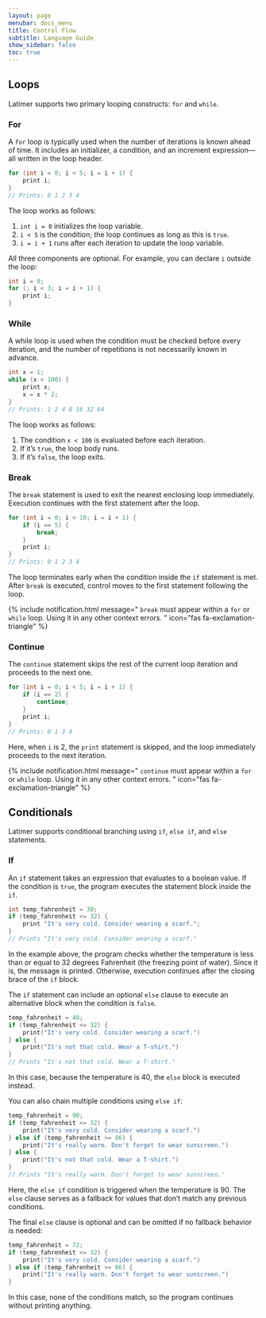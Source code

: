 ```yaml
---
layout: page
menubar: docs_menu
title: Control Flow
subtitle: Language Guide
show_sidebar: false
toc: true
---
```


## Loops

Latimer supports two primary looping constructs: `for` and `while`.

### For

A `for` loop is typically used when the number of iterations is known ahead of time. It includes an initializer, a condition, and an increment expression—all written in the loop header.

```cpp
for (int i = 0; i < 5; i = i + 1) {
    print i;
}
// Prints: 0 1 2 3 4
```

The loop works as follows:
1. `int i = 0` initializes the loop variable.
2. `i < 5` is the condition; the loop continues as long as this is `true`.
3. `i = i + 1` runs after each iteration to update the loop variable.

All three components are optional. For example, you can declare `i` outside the loop:

```cpp
int i = 0;
for (; i < 3; i = i + 1) {
    print i;
}
```

### While

A while loop is used when the condition must be checked before every iteration, and the number of repetitions is not necessarily known in advance.

```cpp
int x = 1;
while (x < 100) {
    print x;
    x = x * 2;
}
// Prints: 1 2 4 8 16 32 64
```

The loop works as follows:
1. The condition `x < 100` is evaluated before each iteration.
2. If it’s `true`, the loop body runs.
3. If it’s `false`, the loop exits.

### Break

The `break` statement is used to exit the nearest enclosing loop immediately. Execution continues with the first statement after the loop.

```cpp
for (int i = 0; i < 10; i = i + 1) {
    if (i == 5) {
        break;
    }
    print i;
}
// Prints: 0 1 2 3 4
```

The loop terminates early when the condition inside the `if` statement is met. After `break` is executed, control moves to the first statement following the loop.

{% include notification.html message="
`break` must appear within a `for` or `while` loop. Using it in any other context errors.
" 
icon="fas fa-exclamation-triangle" %}

### Continue

The `continue` statement skips the rest of the current loop iteration and proceeds to the next one.

```cpp
for (int i = 0; i < 5; i = i + 1) {
    if (i == 2) {
        continue;
    }
    print i;
}
// Prints: 0 1 3 4
```

Here, when `i` is 2, the `print` statement is skipped, and the loop immediately proceeds to the next iteration.

{% include notification.html message="
`continue` must appear within a `for` or `while` loop. Using it in any other context errors.
" 
icon="fas fa-exclamation-triangle" %}

## Conditionals

Latimer supports conditional branching using `if`, `else if`, and `else` statements.

### If

An `if` statement takes an expression that evaluates to a boolean value. If the condition is `true`, the program executes the statement block inside the `if`.

```cpp
int temp_fahrenheit = 30;
if (temp_fahrenheit <= 32) {
    print "It's very cold. Consider wearing a scarf.";
}
// Prints "It's very cold. Consider wearing a scarf."
```

In the example above, the program checks whether the temperature is less than or equal to 32 degrees Fahrenheit (the freezing point of water). Since it is, the message is printed. Otherwise, execution continues after the closing brace of the `if` block.

The `if` statement can include an optional `else` clause to execute an alternative block when the condition is `false`.

```cpp
temp_fahrenheit = 40;
if (temp_fahrenheit <= 32) {
    print("It's very cold. Consider wearing a scarf.")
} else {
    print("It's not that cold. Wear a T-shirt.")
}
// Prints "It's not that cold. Wear a T-shirt."
```

In this case, because the temperature is 40, the `else` block is executed instead.

You can also chain multiple conditions using `else if`:

```cpp
temp_fahrenheit = 90;
if (temp_fahrenheit <= 32) {
    print("It's very cold. Consider wearing a scarf.")
} else if (temp_fahrenheit >= 86) {
    print("It's really warm. Don't forget to wear sunscreen.")
} else {
    print("It's not that cold. Wear a T-shirt.")
}
// Prints "It's really warm. Don't forget to wear sunscreen."
```

Here, the `else if` condition is triggered when the temperature is 90. The `else` clause serves as a fallback for values that don’t match any previous conditions.

The final `else` clause is optional and can be omitted if no fallback behavior is needed:

```cpp
temp_fahrenheit = 72;
if (temp_fahrenheit <= 32) {
    print("It's very cold. Consider wearing a scarf.")
} else if (temp_fahrenheit >= 86) {
    print("It's really warm. Don't forget to wear sunscreen.")
}
```

In this case, none of the conditions match, so the program continues without printing anything.
